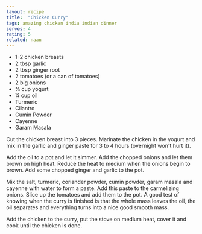 ```yaml
---
layout: recipe
title:  "Chicken Curry"
tags: amazing chicken india indian dinner
serves: 4
rating: 5
related: naan
---
```

* 1-2 chicken breasts
* 2 tbsp garlic
* 2 tbsp ginger root
* 2 tomatoes (or a can of tomatoes)
* 2 big onions
* ¾ cup yogurt
* ¼ cup oil
* Turmeric
* Cilantro
* Cumin Powder
* Cayenne
* Garam Masala

Cut the chicken breast into 3 pieces. Marinate the chicken in the yogurt and mix in the garlic and ginger paste for 3 to 4 hours (overnight won't hurt it).

Add the oil to a pot and let it simmer. Add the chopped onions and let them brown on high heat. Reduce the heat to medium when the onions begin to brown. Add some chopped ginger and garlic to the pot.

Mix the salt, turmeric, coriander powder, cumin powder, garam masala and cayenne with water to form a paste. Add this paste to the carmelizing onions. Slice up the tomatoes and add them to the pot. A good test of knowing when the curry is finished is that the whole mass leaves the oil, the oil separates and everything turns into a nice good smooth mass.

Add the chicken to the curry, put the stove on medium heat, cover it and cook until the chicken is done.
